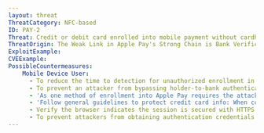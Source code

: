 ```yaml
---
layout: threat
ThreatCategory: NFC-based
ID: PAY-2
Threat: Credit or debit card enrolled into mobile payment without cardholder authorization
ThreatOrigin: The Weak Link in Apple Pay's Strong Chain is Bank Verification. Who's to Blame? [^14]
ExploitExample:
CVEExample:
PossibleCountermeasures:
    Mobile Device User:
      - To reduce the time to detection for unauthorized enrollment in mobile payment services, use credit monitoring services to monitor credit card accounts for unauthorized changes.
      - To prevent an attacker from bypassing holder-to-bank authentication to achieve card enrollment, configure payment services to use multi-factor authentication to enroll the user's card into a mobile payment service.
      - 'As one method of enrollment into Apple Pay requires the attacker to provide the CVV, use strong physical security mechanisms to prevent unauthorized disclosure of the CVV. See iOS Security: iOS 9.3 and Later [^54]'
      - 'Follow general guidelines to protect credit card info: When conducting online transactions or accessing banking sites online, never access the URL from a link in an email or SMS/MMS; always type the URL directly into the location bar.'
      - Verify the browser indicates the session is secured with HTTPS before authenticating to a banking site or making online payments to vendors.
      - To prevent attackers from obtaining authentication credentials or account details for payment systems, never access banking sites from public or untrusted systems, as these may have been infected with malware designed to steal authentication credentials or credit card information.
---
```

